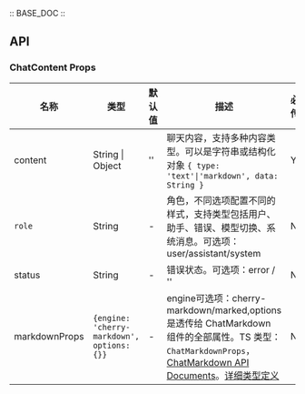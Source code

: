 :: BASE_DOC ::

## API

### ChatContent Props

名称 | 类型 | 默认值 | 描述 | 必传
-- | -- | -- | -- | --
content | String \| Object | '' | 聊天内容，支持多种内容类型。可以是字符串或结构化对象 `{ type: 'text'\|'markdown', data: String }` | Y
`role` | String | - | 角色，不同选项配置不同的样式，支持类型包括用户、助手、错误、模型切换、系统消息。可选项：user/assistant/system | N
status | String | - | 错误状态。可选项：error / '' | N
markdownProps | `{engine: 'cherry-markdown', options: {}}` | - | engine可选项：cherry-markdown/marked,options是透传给 ChatMarkdown 组件的全部属性。TS 类型：`ChatMarkdownProps`，[ChatMarkdown API Documents](./chat-markdown?tab=api)。[详细类型定义](https://github.com/Tencent/tdesign-vue-next/blob/develop/packages/pro-components/chat/type.ts) | N


